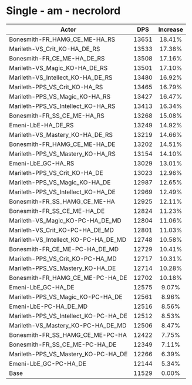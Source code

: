 # Single - am - necrolord
| Actor | DPS | Increase |
|---|:---:|:---:|
|Bonesmith-FR_HAMG_CE_ME-HA_RS|13651|18.41%|
|Marileth-VS_Crit_KO-HA_DE_RS|13533|17.38%|
|Bonesmith-FR_CE_ME-HA_DE_RS|13508|17.16%|
|Marileth-VS_Magic_KO-HA_DE_RS|13501|17.10%|
|Marileth-VS_Intellect_KO-HA_DE_RS|13480|16.92%|
|Marileth-PPS_VS_Crit_KO-HA_RS|13465|16.79%|
|Marileth-PPS_VS_Magic_KO-HA_RS|13427|16.47%|
|Marileth-PPS_VS_Intellect_KO-HA_RS|13413|16.34%|
|Bonesmith-FR_SS_CE_ME-HA_RS|13268|15.08%|
|Emeni-LbE-HA_DE_RS|13249|14.92%|
|Marileth-VS_Mastery_KO-HA_DE_RS|13219|14.66%|
|Bonesmith-FR_HAMG_CE_ME-HA_DE|13202|14.51%|
|Marileth-PPS_VS_Mastery_KO-HA_RS|13154|14.10%|
|Emeni-LbE_GC-HA_RS|13029|13.01%|
|Marileth-PPS_VS_Crit_KO-HA_DE|13023|12.96%|
|Marileth-PPS_VS_Magic_KO-HA_DE|12987|12.65%|
|Marileth-PPS_VS_Intellect_KO-HA_DE|12969|12.49%|
|Bonesmith-FR_SS_HAMG_CE_ME-HA|12925|12.11%|
|Bonesmith-FR_SS_CE_ME-HA_DE|12824|11.23%|
|Marileth-VS_Magic_KO-PC-HA_DE_MD|12804|11.06%|
|Marileth-VS_Crit_KO-PC-HA_DE_MD|12801|11.03%|
|Marileth-VS_Intellect_KO-PC-HA_DE_MD|12748|10.58%|
|Bonesmith-FR_CE_ME-PC-HA_DE_MD|12729|10.41%|
|Marileth-PPS_VS_Crit_KO-PC-HA_MD|12717|10.31%|
|Marileth-PPS_VS_Mastery_KO-HA_DE|12714|10.28%|
|Bonesmith-FR_HAMG_CE_ME-PC-HA_DE|12702|10.18%|
|Emeni-LbE_GC-HA_DE|12575|9.07%|
|Marileth-PPS_VS_Magic_KO-PC-HA_DE|12561|8.96%|
|Emeni-LbE-PC-HA_DE_MD|12516|8.56%|
|Marileth-PPS_VS_Intellect_KO-PC-HA_DE|12512|8.53%|
|Marileth-VS_Mastery_KO-PC-HA_DE_MD|12506|8.47%|
|Bonesmith-FR_SS_HAMG_CE_ME-PC-HA|12422|7.75%|
|Bonesmith-FR_SS_CE_ME-PC-HA_DE|12349|7.11%|
|Marileth-PPS_VS_Mastery_KO-PC-HA_DE|12266|6.39%|
|Emeni-LbE_GC-PC-HA_DE|12144|5.34%|
|Base|11529|0.00%|
